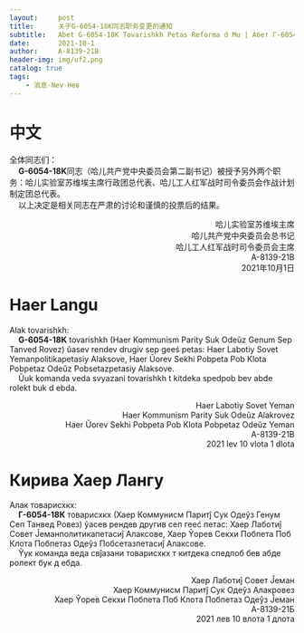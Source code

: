```yaml
---
layout:     post
title:      关于G-6054-18K同志职务变更的通知
subtitle:   Abet G-6054-18K Tovarishkh Petas Reforma d Mu | Абет Г-6054-18К Товарисхкх Петас Реформа д Му
date:       2021-10-1
author:     A-8139-21B
header-img: img/uf2.png
catalog: true
tags:
    - 消息-Nev-Нев
---
```


# 中文
全体同志们：  
&nbsp;&nbsp;&nbsp; **G-6054-18K**同志（哈儿共产党中央委员会第二副书记）被授予另外两个职务：哈儿实验室苏维埃主席行政团总代表、哈儿工人红军战时司令委员会作战计划制定团总代表。  
&nbsp;&nbsp;&nbsp;&nbsp;以上决定是相关同志在严肃的讨论和谨慎的投票后的结果。
<div style="text-align: right">哈儿实验室苏维埃主席<br>哈儿共产党中央委员会总书记<br>哈儿工人红军战时司令委员会主席<br>A-8139-21B<br>2021年10月1日</div>

# Haer Langu
Alak tovarishkh:  
&nbsp;&nbsp;&nbsp;&nbsp;**G-6054-18K** tovarishkh (Haer Kommunism Parity Suk Odeŭz Genum Sep Tanved Rovez) ŭasev rendev drugiv sep geeś petas: Haer Labotiy Sovet Yemanpolitikapetasiy Alaksove, Haer Ŭorev Sekhi Pobpeta Pob Klota Pobpetaz Odeŭz Pobsetazpetasiy Alaksove.  
&nbsp;&nbsp;&nbsp;&nbsp;Ŭuk komanda veda svyazani tovarishkh t kitdeka spedpob bev abde rolekt buk d ebda.
<div style="text-align: right">Haer Labotiy Sovet Yeman<br>Haer Kommunism Parity Suk Odeŭz Alakrovez<br>Haer Ŭorev Sekhi Pobpeta Pob Klota Pobpetaz Odeŭz Yeman<br>A-8139-21B<br>2021 lev 10 vlota 1 dlota</div>

# Кирива Хаер Лангу
Алак товарисхкх:  
&nbsp;&nbsp;&nbsp;&nbsp;**Г-6054-18К** товарисхкх (Хаер Коммунисм Паритĵ Сук Одеŷз Генум Сеп Танвед Ровез) ŷасев рендев другив сеп гееć петас: Хаер Лаботиĵ Совет Ĵеманполитикапетасиĵ Алаксове, Хаер Ŷорев Секхи Побпета Поб Клота Побпетаз Одеŷз Побсетазпетасиĵ Алаксове.  
&nbsp;&nbsp;&nbsp;&nbsp;Ŷук команда веда свĵазани товарисхкх т китдека спедпоб бев абде ролект бук д ебда.  
<div style="text-align: right">Хаер Лаботиĵ Совет Ĵеман<br>Хаер Коммунисм Паритĵ Сук Одеŷз Алакровез<br>Хаер Ŷорев Секхи Побпета Поб Клота Побпетаз Одеŷз Ĵеман<br>А-8139-21Б<br>2021 лев 10 влота 1 длота</div>
